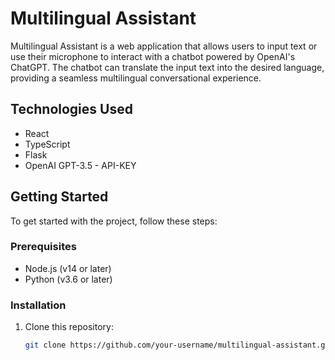 # Multilingual Assistant

Multilingual Assistant is a web application that allows users to input text or use their microphone to interact with a chatbot powered by OpenAI's ChatGPT. The chatbot can translate the input text into the desired language, providing a seamless multilingual conversational experience.

## Technologies Used

- React
- TypeScript
- Flask
- OpenAI GPT-3.5 - API-KEY

## Getting Started

To get started with the project, follow these steps:

### Prerequisites

- Node.js (v14 or later)
- Python (v3.6 or later)

### Installation

1. Clone this repository:

   ```bash
   git clone https://github.com/your-username/multilingual-assistant.git
   ```
